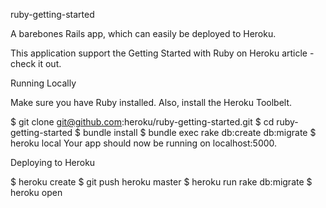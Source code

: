 ruby-getting-started

A barebones Rails app, which can easily be deployed to Heroku.

This application support the Getting Started with Ruby on Heroku article - check it out.


Running Locally

Make sure you have Ruby installed.  Also, install the Heroku Toolbelt.

$ git clone git@github.com:heroku/ruby-getting-started.git
$ cd ruby-getting-started
$ bundle install
$ bundle exec rake db:create db:migrate
$ heroku local
Your app should now be running on localhost:5000.


Deploying to Heroku

$ heroku create
$ git push heroku master
$ heroku run rake db:migrate
$ heroku open
